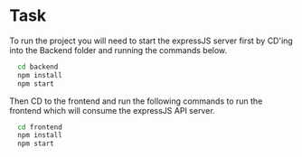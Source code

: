 
# Task

To run the project you will need to start the expressJS server first by CD'ing into the Backend folder and running the commands below.

```bash
  cd backend
  npm install
  npm start
```

Then CD to the frontend and run the following commands to run the frontend which will consume the expressJS API server.

```bash
  cd frontend
  npm install
  npm start
```


